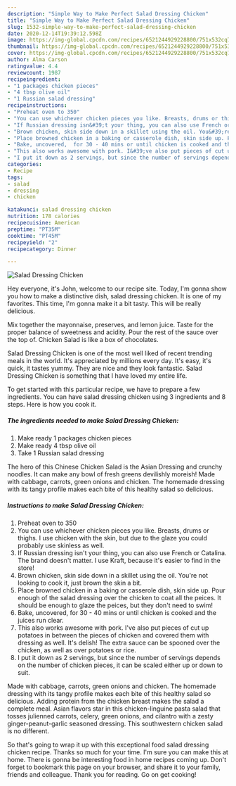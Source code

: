 ```yaml
---
description: "Simple Way to Make Perfect Salad Dressing Chicken"
title: "Simple Way to Make Perfect Salad Dressing Chicken"
slug: 1532-simple-way-to-make-perfect-salad-dressing-chicken
date: 2020-12-14T19:39:12.598Z
image: https://img-global.cpcdn.com/recipes/6521244929228800/751x532cq70/salad-dressing-chicken-recipe-main-photo.jpg
thumbnail: https://img-global.cpcdn.com/recipes/6521244929228800/751x532cq70/salad-dressing-chicken-recipe-main-photo.jpg
cover: https://img-global.cpcdn.com/recipes/6521244929228800/751x532cq70/salad-dressing-chicken-recipe-main-photo.jpg
author: Alma Carson
ratingvalue: 4.4
reviewcount: 1987
recipeingredient:
- "1 packages chicken pieces"
- "4 tbsp olive oil"
- "1 Russian salad dressing"
recipeinstructions:
- "Preheat oven to 350"
- "You can use whichever chicken pieces you like. Breasts, drums or thighs. I use chicken with the skin, but due to the glaze you could probably use skinless as well."
- "If Russian dressing isn&#39;t your thing, you can also use French or Catalina. The brand doesn&#39;t matter. I use Kraft, because it&#39;s easier to find in the store!"
- "Brown chicken, skin side down in a skillet using the oil. You&#39;re not looking to cook it, just brown the skin a bit."
- "Place browned chicken in a baking or casserole dish, skin side up. Pour enough of the salad dressing over the chicken to coat all the peices. It should be enough to glaze the peices, but they don&#39;t need to swim!"
- "Bake, uncovered,  for 30 - 40 mins or until chicken is cooked and the juices run clear."
- "This also works awesome with pork. I&#39;ve also put pieces of cut up potatoes in between the pieces of chicken and covered them with dressing as well. It&#39;s delish! The extra sauce can be spooned over the chicken, as well as over potatoes or rice."
- "I put it down as 2 servings, but since the number of servings depends on the number of chicken pieces, it can be scaled either up or down to suit."
categories:
- Recipe
tags:
- salad
- dressing
- chicken

katakunci: salad dressing chicken 
nutrition: 178 calories
recipecuisine: American
preptime: "PT35M"
cooktime: "PT45M"
recipeyield: "2"
recipecategory: Dinner

---
```



![Salad Dressing Chicken](https://img-global.cpcdn.com/recipes/6521244929228800/751x532cq70/salad-dressing-chicken-recipe-main-photo.jpg)

Hey everyone, it's John, welcome to our recipe site. Today, I'm gonna show you how to make a distinctive dish, salad dressing chicken. It is one of my favorites. This time, I'm gonna make it a bit tasty. This will be really delicious.

Mix together the mayonnaise, preserves, and lemon juice. Taste for the proper balance of sweetness and acidity. Pour the rest of the sauce over the top of. Chicken Salad is like a box of chocolates.

Salad Dressing Chicken is one of the most well liked of recent trending meals in the world. It's appreciated by millions every day. It's easy, it's quick, it tastes yummy. They are nice and they look fantastic. Salad Dressing Chicken is something that I have loved my entire life.


To get started with this particular recipe, we have to prepare a few ingredients. You can have salad dressing chicken using 3 ingredients and 8 steps. Here is how you cook it.

<!--inarticleads1-->

##### The ingredients needed to make Salad Dressing Chicken:

1. Make ready 1 packages chicken pieces
1. Make ready 4 tbsp olive oil
1. Take 1 Russian salad dressing


The hero of this Chinese Chicken Salad is the Asian Dressing and crunchy noodles. It can make any bowl of fresh greens devilishly moreish! Made with cabbage, carrots, green onions and chicken. The homemade dressing with its tangy profile makes each bite of this healthy salad so delicious. 

<!--inarticleads2-->

##### Instructions to make Salad Dressing Chicken:

1. Preheat oven to 350
1. You can use whichever chicken pieces you like. Breasts, drums or thighs. I use chicken with the skin, but due to the glaze you could probably use skinless as well.
1. If Russian dressing isn&#39;t your thing, you can also use French or Catalina. The brand doesn&#39;t matter. I use Kraft, because it&#39;s easier to find in the store!
1. Brown chicken, skin side down in a skillet using the oil. You&#39;re not looking to cook it, just brown the skin a bit.
1. Place browned chicken in a baking or casserole dish, skin side up. Pour enough of the salad dressing over the chicken to coat all the peices. It should be enough to glaze the peices, but they don&#39;t need to swim!
1. Bake, uncovered,  for 30 - 40 mins or until chicken is cooked and the juices run clear.
1. This also works awesome with pork. I&#39;ve also put pieces of cut up potatoes in between the pieces of chicken and covered them with dressing as well. It&#39;s delish! The extra sauce can be spooned over the chicken, as well as over potatoes or rice.
1. I put it down as 2 servings, but since the number of servings depends on the number of chicken pieces, it can be scaled either up or down to suit.


Made with cabbage, carrots, green onions and chicken. The homemade dressing with its tangy profile makes each bite of this healthy salad so delicious. Adding protein from the chicken breast makes the salad a complete meal. Asian flavors star in this chicken-linguine pasta salad that tosses julienned carrots, celery, green onions, and cilantro with a zesty ginger-peanut-garlic seasoned dressing. This southwestern chicken salad is no different. 

So that's going to wrap it up with this exceptional food salad dressing chicken recipe. Thanks so much for your time. I'm sure you can make this at home. There is gonna be interesting food in home recipes coming up. Don't forget to bookmark this page on your browser, and share it to your family, friends and colleague. Thank you for reading. Go on get cooking!
